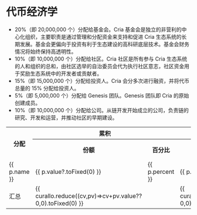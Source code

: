 # 代币经济学

<script setup>
import { allocation } from '../data/token.ts'
import { ref, toRaw } from 'vue';
import { useData } from 'vitepress'
import { Pie } from 'vue-chartjs'
import { Chart as ChartJS, ArcElement, Tooltip, Legend } from 'chart.js'

import {
//   Chart as ChartJS,
  Title,
//   Tooltip,
//   Legend,
  BarElement,
  CategoryScale,
  LinearScale
} from 'chart.js'
import { Bar } from 'vue-chartjs'

ChartJS.register(CategoryScale, LinearScale, BarElement, Title, Tooltip, Legend)

const CHART_COLORS = {
  red: 'rgb(255, 99, 132)',
  orange: 'rgb(255, 159, 64)',
  yellow: 'rgb(255, 205, 86)',
  green: 'rgb(75, 192, 192)',
  blue: 'rgb(54, 162, 235)',
  purple: 'rgb(153, 102, 255)',
  grey: 'rgb(201, 203, 207)'
};
ChartJS.register(ArcElement, Tooltip, Legend)

const { site, frontmatter } = useData();
const allo =allocation;
const curallo= ref(allo);
// const total= ref(data.data.total);

const day =ref(0);

const totalYear=20;
const barData = {
  labels: [... Array(totalYear*12).keys()],
  datasets: allo.map((_,i)=>({
      label: _.name,
      backgroundColor: Object.values(CHART_COLORS)[i],
      data:[... Array(totalYear*12).keys()].map(m=>_.getValue(m*30)) 
  })) 
}

// console.log(allo.map(_=>_.getValue(0)))
const piedata = ref({
                labels: [],
                datasets: [ ]
            })

const options = {
  responsive: false,
  maintainAspectRatio: true,
  aspectRatio: 1,
};

const barOptions = {
  responsive: true,
  maintainAspectRatio: true,
  aspectRatio: 2,
  events:['mousemove'],
    scales: {
      x: {
        stacked: true,
      },
      y: {
        stacked: true
      }
    }
}

const plugins= [{
    id: 'myEventCatcher',
    beforeEvent(chart, args, pluginOptions) {
      const event = args.event;
      if (event.type === 'mousemove') {
        // process the event
        // console.log("mousemove", chart, args, pluginOptions)
        // const canvasPosition = Chart.helpers.getRelativePosition(event, chart);
        const canvasPosition= args.event;

        // Substitute the appropriate scale IDs
        const dataX = chart.scales.x.getValueForPixel(canvasPosition.x);
        if (dataX>0 && dataX<=totalYear*12)
        {
            const all = allo.map(_=>_.getValue(dataX*30));
            const prevall = allo.map(_=>_.getValue(dataX*30) -_.getValue((dataX-1)*30));
            const total = all.reduce((pv,cv)=>pv +cv,0);
            const prevtotal = prevall.reduce((pv,cv)=>pv +cv,0);
            // console.log(all, total)

            curallo.value = allo.map((_,i)=>({
                name:_.name,
                note:_.note,
                increase:prevall[i], 
                increasePercent:(prevall[i]*100/prevtotal).toFixed(1)+" %",
                totalPercent:(prevall[i]*100/total).toFixed(1)+" %",
                value:all[i], 
                percent:(all[i]*100/total).toFixed(1)+" %"}));
                // percent:i.toFixed(2)+" %"}));

// console.log(all)
            piedata.value = {
                labels: allo.map(_=>_.name),
                datasets: [
                    {
                        backgroundColor: Object.values(CHART_COLORS),
                        data: all,
                    }
                ]
            }
        }

        // const dataY = chart.scales.y.getValueForPixel(canvasPosition.y);
        // console.log(dataX,dataY, canvasPosition)
      }
    }
  }]
</script>


<!-- Cria 区块链将发行名为 CRIA 的链上代币，CRIA 的总发行量为 100,000,000 个。其中： -->
- 20%（即 20,000,000 个）分配给基金会。Cria 基金会是独立的非营利的中心化组织，主要职责是通过管理和分配资金来支持和促进 Cria 生态系统的长期发展。基金会更偏向于投资有利于生态建设的高科研底层技术。基金会财务情况将始终保持高透明性。
- 10%（即 10,000,000 个）分配给社区。Cria 社区是所有参与 Cria 生态系统的人和组织的总和，由社区选举的自治委员会代为执行社区意志，社区资金用于奖励生态系统中的开发者或贡献者。
- 15%（即 15,000,000 个）分配给投资人。Cria 会分多次进行融资，并将代币总量的 15% 分配给投资人。
- 5%（即 5,000,000 个）分配给 Genesis 团队。Genesis 团队即 Cria 的原始创建成员。
- 10%（即 10,000,000 个）分配给公司。从链开发开始成立的公司，负责链的研究、开发和运营，并推动社区的早期建设。
<!-- - 40%（即 40,000,000 个）分配给矿工。矿工挖矿获得，初始每个区块奖励 4 个 CRIA，每三年奖励减少 1/4。 -->


<Bar :data="barData" :options="barOptions" :plugins="plugins" />

<table>
<tr>
<th rowspan="2">分配</th>
<th colspan="2">累积</th>
<th colspan="3">较上月增幅</th>
<th rowspan="2">备注</th>
</tr>
<tr>
<th>份额</th>
<th>百分比</th>
<th>份额</th>
<th>本月<br/>百分比</th>
<th>流通<br/>百分比</th>
</tr>
<tr v-for="p of curallo">
  <td>
    {{ p.name }}
  </td>
  <td>
    {{ p.value?.toFixed(0) }}
  </td>
  <td>
    {{ p.percent }}
  </td>
  <td>
    {{ p.increase?.toFixed(0) }}
  </td>
  <td>
    {{ p.increasePercent }}
  </td>
  <td>
    {{ p.totalPercent }}
  </td>
  <td>
    {{ p.note }}
  </td>
</tr>
<tr>
  <td>
    汇总
  </td>
  <td>
    {{ curallo.reduce((cv,pv)=>cv+pv.value??0,0).toFixed(0) }}
  </td>
  <td>
  </td>
  <td>
    {{ curallo.reduce((cv,pv)=>cv+pv.increase??0,0).toFixed(0) }}
  </td>
  <td>
  </td>
  <td>
  </td>
  <td>
  </td>
</tr>
</table>



<Pie :data="piedata" :options="options" />
